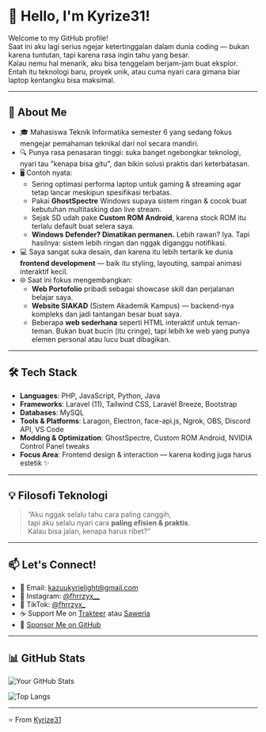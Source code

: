 # 👋 Hello, I'm Kyrize31!

Welcome to my GitHub profile!  
Saat ini aku lagi serius ngejar ketertinggalan dalam dunia coding — bukan karena tuntutan, tapi karena rasa ingin tahu yang besar.  
Kalau nemu hal menarik, aku bisa tenggelam berjam-jam buat eksplor. Entah itu teknologi baru, proyek unik, atau cuma nyari cara gimana biar laptop kentangku bisa maksimal.

---

## 🚀 About Me

- 🎓 Mahasiswa Teknik Informatika semester 6 yang sedang fokus mengejar pemahaman teknikal dari nol secara mandiri.
- 🔍 Punya rasa penasaran tinggi: suka banget ngebongkar teknologi, nyari tau "kenapa bisa gitu", dan bikin solusi praktis dari keterbatasan.
- 🖥️ Contoh nyata:
  - Sering optimasi performa laptop untuk gaming & streaming agar tetap lancar meskipun spesifikasi terbatas.
  - Pakai **GhostSpectre** Windows supaya sistem ringan & cocok buat kebutuhan multitasking dan live stream.
  - Sejak SD udah pake **Custom ROM Android**, karena stock ROM itu terlalu default buat selera saya.
  - **Windows Defender? Dimatikan permanen.** Lebih rawan? Iya. Tapi hasilnya: sistem lebih ringan dan nggak diganggu notifikasi.
- 💻 Saya sangat suka desain, dan karena itu lebih tertarik ke dunia **frontend development** — baik itu styling, layouting, sampai animasi interaktif kecil.
- 🌐 Saat ini fokus mengembangkan:
  - **Web Portofolio** pribadi sebagai showcase skill dan perjalanan belajar saya.
  - **Website SIAKAD** (Sistem Akademik Kampus) — backend-nya kompleks dan jadi tantangan besar buat saya.
  - Beberapa **web sederhana** seperti HTML interaktif untuk teman-teman. Bukan buat bucin (itu cringe), tapi lebih ke web yang punya elemen personal atau lucu buat dibagikan.

---

## 🛠️ Tech Stack

- **Languages**: PHP, JavaScript, Python, Java
- **Frameworks**: Laravel (11), Tailwind CSS, Laravel Breeze, Bootstrap
- **Databases**: MySQL
- **Tools & Platforms**: Laragon, Electron, face-api.js, Ngrok, OBS, Discord API, VS Code
- **Modding & Optimization**: GhostSpectre, Custom ROM Android, NVIDIA Control Panel tweaks
- **Focus Area**: Frontend design & interaction — karena koding juga harus estetik ✨

---

## 💡 Filosofi Teknologi

> “Aku nggak selalu tahu cara paling canggih,  
> tapi aku selalu nyari cara **paling efisien & praktis**.  
> Kalau bisa jalan, kenapa harus ribet?”

---

## 📫 Let's Connect!

- 📩 Email: kazuukyrielight@gmail.com  
- 📸 Instagram: [@fhrrzyx__](https://www.instagram.com/fhrrzyx__)  
- 🎥 TikTok: [@fhrrzyx_](https://www.tiktok.com/@fhrrzyx_)  
- ☕ Support Me on [Trakteer](https://trakteer.id/urkyrize/tip) atau [Saweria](https://saweria.co/Kyrize)  
- 💖 [Sponsor Me on GitHub](https://github.com/sponsors/Kyrize31)

---

## 📊 GitHub Stats

![Your GitHub Stats](https://github-readme-stats.vercel.app/api?username=Kyrize31&show_icons=true&theme=radical)

![Top Langs](https://github-readme-stats.vercel.app/api/top-langs/?username=Kyrize31&layout=compact&theme=radical)

---

⭐️ From [Kyrize31](https://github.com/Kyrize31)
